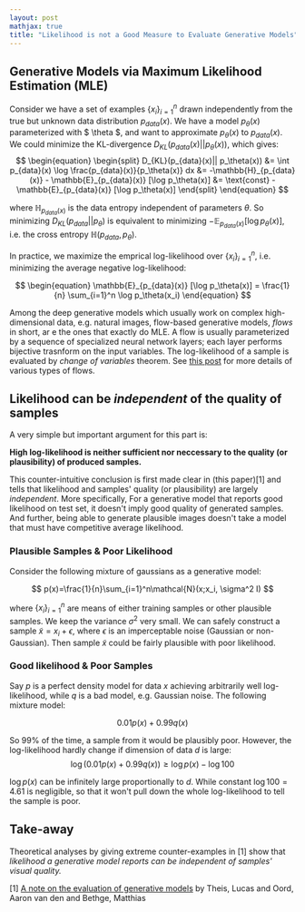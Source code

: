 ```yaml
---
layout: post
mathjax: true
title: "Likelihood is not a Good Measure to Evaluate Generative Models"
---
```


## Generative Models via Maximum Likelihood Estimation (MLE)

Consider we have a set of examples $\{x_i\}_{i=1}^{n}$ drawn independently from the true but unknown data distribution
 $p_{data}(x)$. We have a model $p_{\theta}(x)$ parameterized with $ \theta $,
  and want to approximate $p_\theta(x)$ to $p_{data}(x)$.
    We could minimize the KL-divergence $D_{KL}(p_{data}(x)|| p_\theta(x))$, which gives:
$$
\begin{equation}
\begin{split}
D_{KL}(p_{data}(x)|| p_\theta(x)) &= \int p_{data}(x) \log \frac{p_{data}(x)}{p_\theta(x)} dx
&= -\mathbb{H}_{p_{data}(x)} - \mathbb{E}_{p_{data}(x)} [\log p_\theta(x)]
&= \text{const} -  \mathbb{E}_{p_{data}(x)} [\log p_\theta(x)]
\end{split}
\end{equation}
$$

where $\mathbb{H}_{p_{data}(x)}$ is the data entropy independent of parameters $\theta$.
  So minimizing $D_{KL}(p_{data}|| p_\theta)$ is equivalent to minimizing 
   $-\mathbb{E}_{p_{data}(x)} [\log p_\theta(x)]$, i.e. the cross entropy $\mathbb{H}(p_{data}, p_\theta)$.  

In practice, we maximize the emprical log-likelihood over $\{x_i\}_{i=1}^n$, i.e. minimizing the average negative log-likelihood:

$$
\begin{equation}
\mathbb{E}_{p_{data}(x)} [\log p_\theta(x)] = \frac{1}{n} \sum_{i=1}^n \log p_\theta(x_i)
\end{equation}
$$

Among the deep generative models which usually work on complex high-dimensional data, e.g. natural images, flow-based generative models, *flows* in short, ar e the ones that exactly do MLE.  A flow is usually parameterized by a sequence of specialized neural network layers; each layer performs bijective trasnform on the input variables. The log-likelihood of a sample is evaluated by *change of variables* theorem. See [this post](https://lilianweng.github.io/lil-log/2018/10/13/flow-based-deep-generative-models.html#change-of-variable-theorem) for more details of various types of flows.



## Likelihood can be *independent* of the quality of samples

A very simple but important argument for this part is:

**High log-likelihood is neither sufficient nor neccessary to the quality (or plausibility) of produced samples.** 

This counter-intuitive conclusion is first made clear in (this paper)[1] and tells that likelihood and samples' quality (or plausibility) are largely *independent*. More specifically, For a generative model that reports good likelihood on test set, it doesn't imply good quality of generated samples. And further, being able to generate plausible images doesn't take a model that must have competitive average likelihood. 

### Plausible Samples & Poor Likelihood

Consider the following mixture of gaussians as a generative model:

$$
p(x)=\frac{1}{n}\sum_{i=1}^n\mathcal{N}(x;x_i, \sigma^2 I)
$$

where $\{x_i\}_{i=1}^n$ are means of either training samples or other plausible samples. We  keep the variance $\sigma^2$ very small.  We can safely construct a sample $\tilde{x}=x_i + \epsilon$, where $\epsilon$ is an imperceptable noise (Gaussian or non-Gaussian). Then sample $\tilde{x}$ could be fairly plausible with poor likelihood.

### Good likelihood & Poor Samples
Say $p$ is a perfect density model for data $x$ achieving arbitrarily well log-likelihood, while $q$ is a bad model, e.g. Gaussian noise.
The following mixture model:

$$
0.01 p(x) + 0.99 q(x)
$$

So $99\%$ of the time, a sample from it would be plausibly poor.  However, the log-likelihood hardly change if dimension 
of data $d$ is large:
$$
\log (0.01 p(x) + 0.99 q(x)) \geq \log p(x) - \log 100
$$

$\log p(x)$ can be infinitely large proportionally to $d$.  While constant $\log 100 = 4.61$ is negligible, so that it 
won't pull down the whole log-likelihood to tell the sample is poor.


## Take-away
Theoretical analyses by giving extreme counter-examples in [1] show that *likelihood a generative model reports
 can be independent of samples' visual quality.*



[1] [A note on the evaluation of generative models](https://arxiv.org/pdf/1511.01844.pdf) by Theis, Lucas and Oord, Aaron van den and Bethge, Matthias

